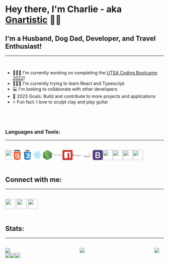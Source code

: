 # Hey there, I'm Charlie - aka [Gnartistic](https://gnartistic.github.io/charlie-houston/) 👋🏻

## I'm a Husband, Dog Dad, Developer, and Travel Enthusiast!

-----
<br/>

- 🧑🏻‍💻  I'm currently working on completing the [UTSA Coding Bootcamp 2022](https://bootcamp.utsa.edu/coding/)!
- 🙋🏻‍♂️  I'm currently trying to learn React and Typescript
- 💻  I'm looking to collaborate with other developers
- 🏅 2023 Goals: Build and contribute to more projects and applications
- ⚡️ Fun fact: I love to sculpt clay and play guitar
<br/>
<br/>

### Languages and Tools:

-----
<br/>
<img align="left"height="32" width="22" src="https://upload.wikimedia.org/wikipedia/commons/thumb/d/d4/Javascript-shield.svg/794px-Javascript-shield.svg.png?20180912181046"/>
<img align="left" height="32" width="32" src="https://raw.githubusercontent.com/github/explore/80688e429a7d4ef2fca1e82350fe8e3517d3494d/topics/html/html.png">
<img align="left" height="32" width="32" src="https://raw.githubusercontent.com/github/explore/80688e429a7d4ef2fca1e82350fe8e3517d3494d/topics/css/css.png">
<img align="left" height="32" width="32" src="https://raw.githubusercontent.com/github/explore/80688e429a7d4ef2fca1e82350fe8e3517d3494d/topics/react/react.png">
<img align="left" height="32" width="32" src="https://raw.githubusercontent.com/github/explore/80688e429a7d4ef2fca1e82350fe8e3517d3494d/topics/nodejs/nodejs.png">
<img align="left" height="32" width="32" src="https://raw.githubusercontent.com/github/explore/80688e429a7d4ef2fca1e82350fe8e3517d3494d/topics/express/express.png">
<img align="left" height="32" width="32" src="https://raw.githubusercontent.com/github/explore/80688e429a7d4ef2fca1e82350fe8e3517d3494d/topics/npm/npm.png"/>
<img align="left" height="32" width="32" src="https://raw.githubusercontent.com/github/explore/80688e429a7d4ef2fca1e82350fe8e3517d3494d/topics/mongodb/mongodb.png"/>
<img align="left" height="32" width="32" src="https://raw.githubusercontent.com/github/explore/80688e429a7d4ef2fca1e82350fe8e3517d3494d/topics/mysql/mysql.png"/>
<img align="left" height="32" width="32" src="https://raw.githubusercontent.com/github/explore/80688e429a7d4ef2fca1e82350fe8e3517d3494d/topics/bootstrap/bootstrap.png"/>
<img align="left" height="32" width="32" src="https://res.cloudinary.com/crunchbase-production/image/upload/c_lpad,h_170,w_170,f_auto,b_white,q_auto:eco,dpr_1/ms72l6fnlylfc1ugzbq9"/>
<img align="left" height="32" width="32" src="https://www.nicepng.com/png/detail/223-2233246_heroku-logo-salesforce-heroku.png"/>
<img align="left" height="32" width="32" src="https://seeklogo.com/images/S/sequelize-logo-9A5075DB9F-seeklogo.com.png"/>
<img height="32" width="32" src="https://wallabyjs.com/assets/img/jest-logo.svg"/>
<br/>
<br/>


## Connect with me:

-----
<br/>
<a href="https://www.linkedin.com/in/charlie-houston-43220a236/"><img height="32" width="32" src="https://cdn.jsdelivr.net/npm/simple-icons@v7/icons/linkedin.svg" /></a>
<a href="mailto:gn4rtistic@gmail.com"><img height="32" width="32" src="https://cdn.jsdelivr.net/npm/simple-icons@v7/icons/minutemailer.svg"/></a>
<a href="https://my.indeed.com/p/charlieh-cknw9sf"><img height="32" width="32" src="https://cdn.jsdelivr.net/npm/simple-icons@v7/icons/indeed.svg"/></a>

<br/>
<br/>
 
## Stats:

-----
<br/>
<img align="left" width="47%" src="https://github-readme-stats.vercel.app/api?username=gnartistic&show_icons=true&theme=tokyonight"/>

<img align="left" width="47%" src="https://github-readme-stats.vercel.app/api/top-langs/?username=gnartistic&layout=compact"/>

<img align="left" src="https://img.shields.io/badge/node.js-6DA55F?style=for-the-badge&logo=node.js&logoColor=white"/>
<img align="left" src="https://img.shields.io/badge/html5-%23E34F26.svg?style=for-the-badge&logo=html5&logoColor=white"/>
<img align="left" src="https://img.shields.io/badge/javascript-%23323330.svg?style=for-the-badge&logo=javascript&logoColor=%23F7DF1E"/>
<img src="https://img.shields.io/badge/css3-%231572B6.svg?style=for-the-badge&logo=css3&logoColor=white"/>

